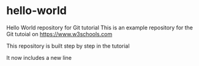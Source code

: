 # hello-world
Hello World repository for Git tutorial
This is an example repository for the Git tutoial on https://www.w3schools.com

This repository is built step by step in the tutorial

It now includes a new line 
